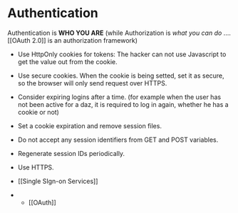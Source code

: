 # Authentication


Authentication is **WHO YOU ARE**
(while Authorization is *what you can do* .... [[OAuth 2.0]] is an authorization framework)

- Use HttpOnly cookies for tokens: The hacker can not use Javascript to get the value out from the cookie. 

- Use secure cookies. When the cookie is being setted, set it as secure, so the browser will only send request over HTTPS. 

- Consider expiring logins after a time. (for example when the user has not been active for a daz, it is required to log in again, whether he has a cookie or not)

- Set a cookie expiration and remove session files. 

- Do not accept any session identifiers from GET and POST variables. 

- Regenerate session IDs periodically. 

- Use HTTPS. 

- [[Single SIgn-on Services]]
- - [[OAuth]]